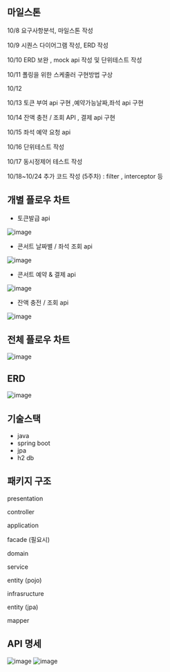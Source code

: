 
## 마일스톤

10/8 요구사항분석, 마일스톤 작성 

10/9 시퀀스 다이어그램 작성, ERD 작성 

10/10 ERD 보완 , mock api 작성 및 단위테스트 작성  

10/11 폴링을 위한 스케줄러 구현방법 구상 

10/12 

10/13 토큰 부여 api 구현 ,예약가능날짜,좌석 api 구현 

10/14 잔액 충전 / 조회 API  , 결제 api 구현 

10/15 좌석 예약 요청 api 

10/16 단위테스트 작성

10/17 동시정제어 테스트 작성 

10/18~10/24 추가 코드 작성 (5주차) : filter , interceptor 등

## 개별 플로우 차트

- 토큰발급 api
  
![image](https://github.com/user-attachments/assets/e61e64b7-755e-4c33-a907-fa3a634a4cfa)


- 콘서트 날짜별 / 좌석 조회 api
  
![image](https://github.com/user-attachments/assets/401db229-bf28-474c-b536-2baafa1116f3)


- 콘서트 예약 & 결제 api
  
![image](https://github.com/user-attachments/assets/5ccbf5c2-a272-47ff-91cd-b763c93dccf7)


- 잔액 충전 / 조회 api
  
![image](https://github.com/user-attachments/assets/e86e9060-60d6-487b-ac1d-b9a0cdeaca45)


## 전체 플로우 차트
![image](https://github.com/user-attachments/assets/9c1ed351-55bf-482d-95b4-87ecc8a5322b)


## ERD
![image](https://github.com/user-attachments/assets/cfdafcee-6e1b-4758-98ad-3b188896a48f)


## 기술스택
- java 
- spring boot
- jpa 
- h2 db


## 패키지 구조
presentation

  controller
  
application 

  facade (필요시)
  
domain

  service 
  
  entity (pojo)
  
infrasructure 

  entity (jpa)
  
  mapper
  

## API 명세
![image](https://github.com/user-attachments/assets/e54b9229-707c-474a-b68f-5ded399fec3b)
![image](https://github.com/user-attachments/assets/fe595276-86ca-4992-a033-9c2c6a2024cc)

